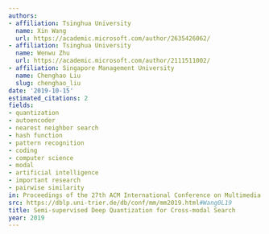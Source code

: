 ```yaml
---
authors:
- affiliation: Tsinghua University
  name: Xin Wang
  url: https://academic.microsoft.com/author/2635426062/
- affiliation: Tsinghua University
  name: Wenwu Zhu
  url: https://academic.microsoft.com/author/2111511002/
- affiliation: Singapore Management University
  name: Chenghao Liu
  slug: chenghao_liu
date: '2019-10-15'
estimated_citations: 2
fields:
- quantization
- autoencoder
- nearest neighbor search
- hash function
- pattern recognition
- coding
- computer science
- modal
- artificial intelligence
- important research
- pairwise similarity
in: Proceedings of the 27th ACM International Conference on Multimedia
src: https://dblp.uni-trier.de/db/conf/mm/mm2019.html#Wang0L19
title: Semi-supervised Deep Quantization for Cross-modal Search
year: 2019
---
```

